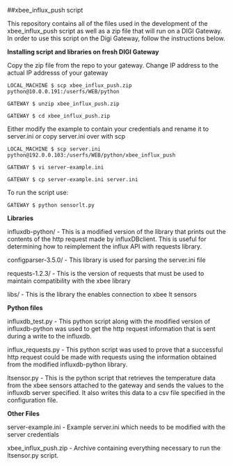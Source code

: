 ##xbee_influx_push script

This repository contains all of the files used in the development of the xbee_influx_push script as well as a zip file that will run on a DIGI Gateway. In order to use this script on the Digi Gateway, follow the instructions below. 


**Installing script and libraries on fresh DIGI Gateway**

 Copy the zip file from the repo to your gateway. Change IP address to the actual 
 IP addresss of your gateway
 ```
 LOCAL_MACHINE $ scp xbee_influx_push.zip python@10.0.0.191:/userfs/WEB/python
 
 GATEWAY $ unzip xbee_influx_push.zip
 
 GATEWAY $ cd xbee_influx_push.zip
 ```
 Either modify the example to contain your credentials and rename it to server.ini or copy server.ini over with scp
 
 ```
 LOCAL_MACHINE $ scp server.ini python@192.0.0.103:/userfs/WEB/python/xbee_influx_push
 
 GATEWAY $ vi server-example.ini
 
 GATEWAY $ cp server-example.ini server.ini
 ```
 To run the script use:
 ```
 GATEWAY $ python sensorlt.py
 ```

**Libraries**

influxdb-python/ - This is a modified version of the library that prints out the contents of the http request made by influxDBclient. This is useful for determining how to reimplement the influx API with requests library.

configparser-3.5.0/ - This library is used for parsing the server.ini file

requests-1.2.3/ - This is the version of requests that must be used to maintain compatibility with the xbee library

libs/ - This is the library the enables connection to xbee lt sensors

**Python files**

influxdb_test.py - This python script along with the modified version of influxdb-python was used to get the http request information that is sent during a write to the influxdb.

influx_requests.py - This python script was used to prove that a successful http request could be made with requests using the information obtained from the modified influxdb-python library.

ltsensor.py - This is the python script that retrieves the temperature data from the xbee sensors attached to the gateway and sends the values to the influxdb server specified. It also writes this data to a csv file specified in the configuration file.

**Other Files**

server-example.ini - Example server.ini which needs to be modified with the server credentials

xbee_influx_push.zip - Archive containing everything necessary to run the ltsensor.py script.

##
